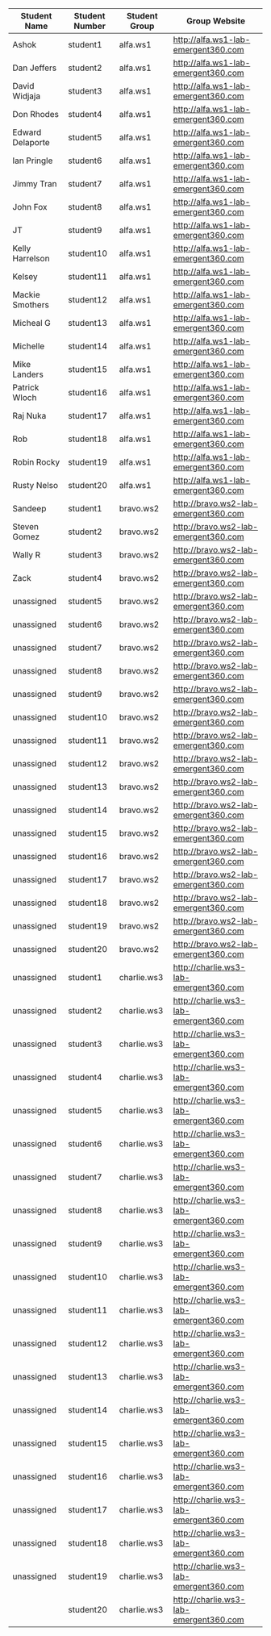 Student Name | Student Number | Student Group | Group Website
------------ | ---------------| ---------- | ------------
	Ashok | student1	| alfa.ws1	| http://alfa.ws1-lab-emergent360.com
	Dan Jeffers | student2	| alfa.ws1	| http://alfa.ws1-lab-emergent360.com
	David Widjaja | student3	| alfa.ws1	| http://alfa.ws1-lab-emergent360.com
	Don Rhodes | student4	| alfa.ws1	| http://alfa.ws1-lab-emergent360.com
	Edward Delaporte | student5	| alfa.ws1	| http://alfa.ws1-lab-emergent360.com
	Ian Pringle | student6	| alfa.ws1	| http://alfa.ws1-lab-emergent360.com
	Jimmy Tran | student7	| alfa.ws1	| http://alfa.ws1-lab-emergent360.com
	John Fox | student8	| alfa.ws1	| http://alfa.ws1-lab-emergent360.com
	JT | student9	| alfa.ws1	| http://alfa.ws1-lab-emergent360.com
	Kelly Harrelson | student10	| alfa.ws1	| http://alfa.ws1-lab-emergent360.com
	Kelsey | student11	| alfa.ws1	| http://alfa.ws1-lab-emergent360.com
	Mackie Smothers| student12	| alfa.ws1	| http://alfa.ws1-lab-emergent360.com
	Micheal G | student13	| alfa.ws1	| http://alfa.ws1-lab-emergent360.com
	Michelle | student14	| alfa.ws1	| http://alfa.ws1-lab-emergent360.com
	Mike Landers | student15	| alfa.ws1	| http://alfa.ws1-lab-emergent360.com
	Patrick Wloch | student16	| alfa.ws1	| http://alfa.ws1-lab-emergent360.com
	Raj Nuka | student17	| alfa.ws1	| http://alfa.ws1-lab-emergent360.com
	Rob | student18	| alfa.ws1	| http://alfa.ws1-lab-emergent360.com
	Robin Rocky | student19	| alfa.ws1	| http://alfa.ws1-lab-emergent360.com
  Rusty Nelso | student20	| alfa.ws1	| http://alfa.ws1-lab-emergent360.com
	Sandeep | student1	| bravo.ws2	| http://bravo.ws2-lab-emergent360.com
  Steven Gomez | student2	| bravo.ws2	| http://bravo.ws2-lab-emergent360.com
	Wally R | student3	| bravo.ws2	| http://bravo.ws2-lab-emergent360.com
	Zack | student4	| bravo.ws2	| http://bravo.ws2-lab-emergent360.com
	unassigned | student5	| bravo.ws2	| http://bravo.ws2-lab-emergent360.com
	unassigned | student6	| bravo.ws2	| http://bravo.ws2-lab-emergent360.com
	unassigned | student7	| bravo.ws2	| http://bravo.ws2-lab-emergent360.com
	unassigned | student8	| bravo.ws2	| http://bravo.ws2-lab-emergent360.com
	unassigned | student9	| bravo.ws2	| http://bravo.ws2-lab-emergent360.com
	unassigned | student10	| bravo.ws2	| http://bravo.ws2-lab-emergent360.com
	unassigned | student11	| bravo.ws2	| http://bravo.ws2-lab-emergent360.com
	unassigned | student12	| bravo.ws2	| http://bravo.ws2-lab-emergent360.com
	unassigned | student13	| bravo.ws2	| http://bravo.ws2-lab-emergent360.com
	unassigned | student14	| bravo.ws2	| http://bravo.ws2-lab-emergent360.com
	unassigned | student15	| bravo.ws2	|http://bravo.ws2-lab-emergent360.com
	unassigned | student16	| bravo.ws2	| http://bravo.ws2-lab-emergent360.com
	unassigned | student17	| bravo.ws2	| http://bravo.ws2-lab-emergent360.com
	unassigned | student18	| bravo.ws2	| http://bravo.ws2-lab-emergent360.com
	unassigned | student19	| bravo.ws2	| http://bravo.ws2-lab-emergent360.com
	unassigned | student20	| bravo.ws2	| http://bravo.ws2-lab-emergent360.com
	unassigned | student1	| charlie.ws3	| http://charlie.ws3-lab-emergent360.com
	unassigned | student2	| charlie.ws3	| http://charlie.ws3-lab-emergent360.com
	unassigned | student3	| charlie.ws3	| http://charlie.ws3-lab-emergent360.com
	unassigned | student4	| charlie.ws3	| http://charlie.ws3-lab-emergent360.com
	unassigned | student5	| charlie.ws3	| http://charlie.ws3-lab-emergent360.com
	unassigned | student6	| charlie.ws3	| http://charlie.ws3-lab-emergent360.com
	unassigned | student7	| charlie.ws3	| http://charlie.ws3-lab-emergent360.com
	unassigned | student8	| charlie.ws3	| http://charlie.ws3-lab-emergent360.com
	unassigned | student9	| charlie.ws3	| http://charlie.ws3-lab-emergent360.com
	unassigned | student10	| charlie.ws3	| http://charlie.ws3-lab-emergent360.com
	unassigned | student11	| charlie.ws3	| http://charlie.ws3-lab-emergent360.com
	unassigned | student12	| charlie.ws3	| http://charlie.ws3-lab-emergent360.com
	unassigned | student13	| charlie.ws3	| http://charlie.ws3-lab-emergent360.com
	unassigned | student14	| charlie.ws3	| http://charlie.ws3-lab-emergent360.com
	unassigned | student15	| charlie.ws3	| http://charlie.ws3-lab-emergent360.com
	unassigned | student16	| charlie.ws3	| http://charlie.ws3-lab-emergent360.com
	unassigned | student17	| charlie.ws3	| http://charlie.ws3-lab-emergent360.com
	unassigned | student18	| charlie.ws3	| http://charlie.ws3-lab-emergent360.com
	unassigned | student19	| charlie.ws3	| http://charlie.ws3-lab-emergent360.com
	| student20	| charlie.ws3	| http://charlie.ws3-lab-emergent360.com
